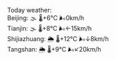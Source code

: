 Today weather:  
Beijing: 🌫  🌡️+6°C 🌬️0km/h  
Tianjin: 🌫  🌡️+8°C 🌬️←15km/h  
Shijiazhuang: 🌦   🌡️+12°C 🌬️↓8km/h  
Tangshan: 🌦   🌡️+9°C 🌬️↙20km/h  
